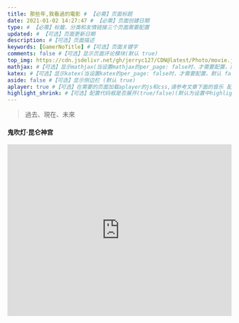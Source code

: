 ```yaml
---
title: 那些年,我看過的電影 # 【必需】页面标题
date: 2021-01-02 14:27:47 # 【必需】页面创建日期
type: # 【必需】标籤、分类和友情链接三个页面需要配置
updated: # 【可选】页面更新日期
description: #【可选】页面描述
keywords: [GamerNoTitle] #【可选】页面关键字
comments: false #【可选】显示页面评论模块(默认 true)
top_img: https://cdn.jsdelivr.net/gh/jerryc127/CDN@latest/Photo/movie.jpg #【可选】页面顶部图片
mathjax: #【可选】显示mathjax(当设置mathjax的per_page: false时，才需要配置，默认 false)
katex: #【可选】显示katex(当设置katex的per_page: false时，才需要配置，默认 false)
aside: false #【可选】显示侧边栏 (默认 true)
aplayer: true #【可选】在需要的页面加载aplayer的js和css,请参考文章下面的音乐 配置
highlight_shrink: #【可选】配置代码框是否展开(true/false)(默认为设置中highlight_shrink的配置)
---
```


> 過去、現在、未來

#### 鬼吹灯·昆仑神宫

<iframe 
  frameborder="no" 
  border="1" 
  marginwidth="0" 
  marginheight="0"
  width=100% 
  height=386 
  src="https://jx.618g.com/?url=https://v.qq.com/x/cover/mzc00200mhyxg8f.html&id=1491221473&auto=1&height=66"
  allowfullscreen='true' 
>
</iframe>
